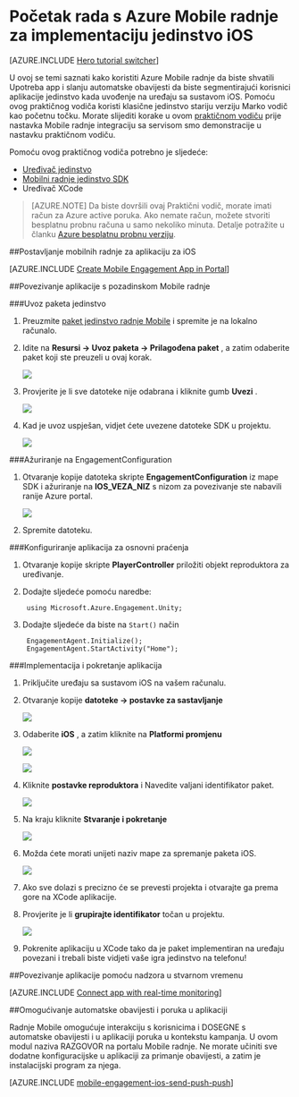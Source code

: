 <properties
    pageTitle="Početak rada s Azure Mobile radnje za implementaciju jedinstvo iOS"
    description="Saznajte kako koristiti radnje Mobile Azure s analize i automatske obavijesti za aplikacije jedinstvo implementacije za uređaje sa sustavom iOS."
    services="mobile-engagement"
    documentationCenter="unity"
    authors="piyushjo"
    manager="erikre"
    editor="" />

<tags
    ms.service="mobile-engagement"
    ms.workload="mobile"
    ms.tgt_pltfrm="mobile-unity-ios"
    ms.devlang="dotnet"
    ms.topic="hero-article"
    ms.date="08/19/2016"
    ms.author="piyushjo" />

# <a name="get-started-with-azure-mobile-engagement-for-unity-ios-deployment"></a>Početak rada s Azure Mobile radnje za implementaciju jedinstvo iOS

[AZURE.INCLUDE [Hero tutorial switcher](../../includes/mobile-engagement-hero-tutorial-switcher.md)]

U ovoj se temi saznati kako koristiti Azure Mobile radnje da biste shvatili Upotreba app i slanju automatske obavijesti da biste segmentirajući korisnici aplikacije jedinstvo kada uvođenje na uređaju sa sustavom iOS.
Pomoću ovog praktičnog vodiča koristi klasične jedinstvo stariju verziju Marko vodič kao početnu točku. Morate slijediti korake u ovom [praktičnom vodiču](mobile-engagement-unity-roll-a-ball.md) prije nastavka Mobile radnje integraciju sa servisom smo demonstracije u nastavku praktičnom vodiču. 

Pomoću ovog praktičnog vodiča potrebno je sljedeće:

+ [Uređivač jedinstvo](http://unity3d.com/get-unity)
+ [Mobilni radnje jedinstvo SDK](https://aka.ms/azmeunitysdk)
+ Uređivač XCode

> [AZURE.NOTE] Da biste dovršili ovaj Praktični vodič, morate imati račun za Azure active poruka. Ako nemate račun, možete stvoriti besplatnu probnu računa u samo nekoliko minuta. Detalje potražite u članku [Azure besplatnu probnu verziju](https://azure.microsoft.com/pricing/free-trial/?WT.mc_id=A0E0E5C02&amp;returnurl=http%3A%2F%2Fazure.microsoft.com%2Fen-us%2Fdocumentation%2Farticles%2Fmobile-engagement-unity-ios-get-started).

##<a id="setup-azme"></a>Postavljanje mobilnih radnje za aplikaciju za iOS

[AZURE.INCLUDE [Create Mobile Engagement App in Portal](../../includes/mobile-engagement-create-app-in-portal-new.md)]

##<a id="connecting-app"></a>Povezivanje aplikacije s pozadinskom Mobile radnje

###<a name="import-the-unity-package"></a>Uvoz paketa jedinstvo

1. Preuzmite [paket jedinstvo radnje Mobile](https://aka.ms/azmeunitysdk) i spremite je na lokalno računalo. 

2. Idite na **Resursi -> Uvoz paketa -> Prilagođena paket** , a zatim odaberite paket koji ste preuzeli u ovaj korak. 

    ![][70] 

3. Provjerite je li sve datoteke nije odabrana i kliknite gumb **Uvezi** . 

    ![][71] 

4. Kad je uvoz uspješan, vidjet ćete uvezene datoteke SDK u projektu.  

    ![][72] 

###<a name="update-the-engagementconfiguration"></a>Ažuriranje na EngagementConfiguration

1. Otvaranje kopije datoteka skripte **EngagementConfiguration** iz mape SDK i ažuriranje na **IOS\_VEZA\_NIZ** s nizom za povezivanje ste nabavili ranije Azure portal.  

    ![][73]

2. Spremite datoteku. 

###<a name="configure-the-app-for-basic-tracking"></a>Konfiguriranje aplikacija za osnovni praćenja

1. Otvaranje kopije skripte **PlayerController** priložiti objekt reproduktora za uređivanje. 

2. Dodajte sljedeće pomoću naredbe:

        using Microsoft.Azure.Engagement.Unity;

3. Dodajte sljedeće da biste na `Start()` način
    
        EngagementAgent.Initialize();
        EngagementAgent.StartActivity("Home");

###<a name="deploy-and-run-the-app"></a>Implementacija i pokretanje aplikacija

1. Priključite uređaju sa sustavom iOS na vašem računalu. 

2. Otvaranje kopije **datoteke -> postavke za sastavljanje** 

    ![][40]

3. Odaberite **iOS** , a zatim kliknite na **Platformi promjenu**

    ![][41]

    ![][42]

4. Kliknite **postavke reproduktora** i Navedite valjani identifikator paket. 

    ![][53]

5. Na kraju kliknite **Stvaranje i pokretanje**

    ![][54]

6. Možda ćete morati unijeti naziv mape za spremanje paketa iOS. 

    ![][43]

7. Ako sve dolazi s precizno će se prevesti projekta i otvarajte ga prema gore na XCode aplikacije. 

8. Provjerite je li **grupirajte identifikator** točan u projektu.  

    ![][75]

10. Pokrenite aplikaciju u XCode tako da je paket implementiran na uređaju povezani i trebali biste vidjeti vaše igra jedinstvo na telefonu! 

##<a id="monitor"></a>Povezivanje aplikacije pomoću nadzora u stvarnom vremenu

[AZURE.INCLUDE [Connect app with real-time monitoring](../../includes/mobile-engagement-connect-app-with-monitor.md)]

##<a id="integrate-push"></a>Omogućivanje automatske obavijesti i poruka u aplikaciji

Radnje Mobile omogućuje interakciju s korisnicima i DOSEGNE s automatske obavijesti i u aplikaciji poruka u kontekstu kampanja. U ovom modul naziva RAZGOVOR na portalu Mobile radnje.
Ne morate učiniti sve dodatne konfiguracijske u aplikaciji za primanje obavijesti, a zatim je instalacijski program za njega.

[AZURE.INCLUDE [mobile-engagement-ios-send-push-push](../../includes/mobile-engagement-ios-send-push.md)]

<!-- Images. -->
[40]: ./media/mobile-engagement-unity-ios-get-started/40.png
[41]: ./media/mobile-engagement-unity-ios-get-started/41.png
[42]: ./media/mobile-engagement-unity-ios-get-started/42.png
[43]: ./media/mobile-engagement-unity-ios-get-started/43.png
[53]: ./media/mobile-engagement-unity-ios-get-started/53.png
[54]: ./media/mobile-engagement-unity-ios-get-started/54.png
[70]: ./media/mobile-engagement-unity-ios-get-started/70.png
[71]: ./media/mobile-engagement-unity-ios-get-started/71.png
[72]: ./media/mobile-engagement-unity-ios-get-started/72.png
[73]: ./media/mobile-engagement-unity-ios-get-started/73.png
[74]: ./media/mobile-engagement-unity-ios-get-started/74.png
[75]: ./media/mobile-engagement-unity-ios-get-started/75.png
